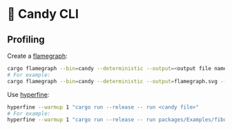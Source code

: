 # 🍭 Candy CLI

## Profiling

Create a [flamegraph](https://github.com/flamegraph-rs/flamegraph#readme):

```bash
cargo flamegraph --bin=candy --deterministic --output=<output file name> -- run <candy file>
# For example:
cargo flamegraph --bin=candy --deterministic --output=flamegraph.svg -- run packages/Examples/fibonacci.candy
```

Use [hyperfine](https://github.com/sharkdp/hyperfine#readme):

```bash
hyperfine --warmup 1 "cargo run --release -- run <candy file>"
# For example:
hyperfine --warmup 1 "cargo run --release -- run packages/Examples/fibonacci.candy"
```
